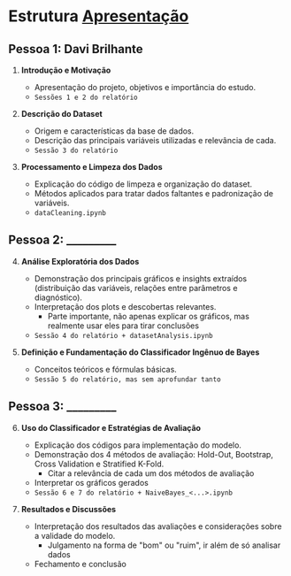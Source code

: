 # Estrutura [Apresentação](https://www.canva.com/design/DAGihAzVUhw/KvlCXL8vDYi9DlAqmgI32Q/edit?utm_content=DAGihAzVUhw&utm_campaign=designshare&utm_medium=link2&utm_source=sharebutton)

## Pessoa 1: Davi Brilhante
1. **Introdução e Motivação**
   - Apresentação do projeto, objetivos e importância do estudo.
   - ``Sessões 1 e 2 do relatório``

2. **Descrição do Dataset**
   - Origem e características da base de dados.
   - Descrição das principais variáveis utilizadas e relevância de cada.
   - ``Sessão 3 do relatório``

3. **Processamento e Limpeza dos Dados**
   - Explicação do código de limpeza e organização do dataset.
   - Métodos aplicados para tratar dados faltantes e padronização de variáveis.
   - ``dataCleaning.ipynb``

## Pessoa 2: _________
4. **Análise Exploratória dos Dados**
   - Demonstração dos principais gráficos e insights extraídos (distribuição das variáveis, relações entre parâmetros e diagnóstico).
   - Interpretação dos plots e descobertas relevantes.
      - Parte importante, não apenas explicar os gráficos, mas realmente usar eles para tirar conclusões
   - ``Sessão 4 do relatório + datasetAnalysis.ipynb``

5. **Definição e Fundamentação do Classificador Ingênuo de Bayes**
   - Conceitos teóricos e fórmulas básicas.
   - ``Sessão 5 do relatório, mas sem aprofundar tanto``

## Pessoa 3: _________
6. **Uso do Classificador e Estratégias de Avaliação**
   - Explicação dos códigos para implementação do modelo.
   - Demonstração dos 4 métodos de avaliação: Hold-Out, Bootstrap, Cross Validation e Stratified K-Fold.
      - Citar a relevância de cada um dos métodos de avaliação
   - Interpretar os gráficos gerados
   - ``Sessão 6 e 7 do relatório + NaiveBayes_<...>.ipynb``

7. **Resultados e Discussões**
   - Interpretação dos resultados das avaliações e considerações sobre a validade do modelo.
      - Julgamento na forma de "bom" ou "ruim", ir além de só analisar dados
   - Fechamento e conclusão